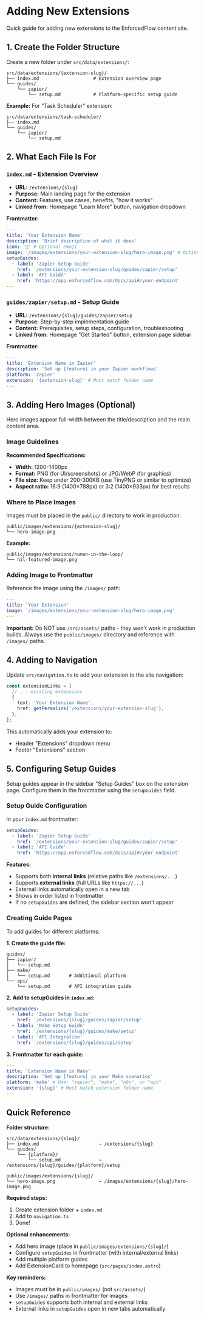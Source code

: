 # Adding New Extensions

Quick guide for adding new extensions to the EnforcedFlow content site.

## 1. Create the Folder Structure

Create a new folder under `src/data/extensions/`:

```
src/data/extensions/{extension-slug}/
├── index.md                    # Extension overview page
└── guides/
    └── zapier/
        └── setup.md            # Platform-specific setup guide
```

**Example:** For "Task Scheduler" extension:

```
src/data/extensions/task-scheduler/
├── index.md
└── guides/
    └── zapier/
        └── setup.md
```

## 2. What Each File Is For

### `index.md` - Extension Overview

- **URL:** `/extensions/{slug}`
- **Purpose:** Main landing page for the extension
- **Content:** Features, use cases, benefits, "how it works"
- **Linked from:** Homepage "Learn More" button, navigation dropdown

**Frontmatter:**

```yaml
---
title: 'Your Extension Name'
description: 'Brief description of what it does'
icon: '🎯' # Optional emoji
image: '/images/extensions/your-extension-slug/hero-image.png' # Optional hero image
setupGuides:
  - label: 'Zapier Setup Guide'
    href: '/extensions/your-extension-slug/guides/zapier/setup'
  - label: 'API Guide'
    href: 'https://app.enforcedflow.com/docs/api#/your-endpoint'
---
```

### `guides/zapier/setup.md` - Setup Guide

- **URL:** `/extensions/{slug}/guides/zapier/setup`
- **Purpose:** Step-by-step implementation guide
- **Content:** Prerequisites, setup steps, configuration, troubleshooting
- **Linked from:** Homepage "Get Started" button, extension page sidebar

**Frontmatter:**

```yaml
---
title: 'Extension Name in Zapier'
description: 'Set up [feature] in your Zapier workflows'
platform: 'zapier'
extension: '{extension-slug}' # Must match folder name
---
```

## 3. Adding Hero Images (Optional)

Hero images appear full-width between the title/description and the main content area.

### Image Guidelines

**Recommended Specifications:**

- **Width:** 1200-1400px
- **Format:** PNG (for UI/screenshots) or JPG/WebP (for graphics)
- **File size:** Keep under 200-300KB (use TinyPNG or similar to optimize)
- **Aspect ratio:** 16:9 (1400×788px) or 3:2 (1400×933px) for best results

### Where to Place Images

Images must be placed in the `public/` directory to work in production:

```
public/images/extensions/{extension-slug}/
└── hero-image.png
```

**Example:**

```
public/images/extensions/human-in-the-loop/
└── hil-featured-image.png
```

### Adding Image to Frontmatter

Reference the image using the `/images/` path:

```yaml
---
title: 'Your Extension'
image: '/images/extensions/your-extension-slug/hero-image.png'
---
```

**Important:** Do NOT use `/src/assets/` paths - they won't work in production builds. Always use the `public/images/` directory and reference with `/images/` paths.

## 4. Adding to Navigation

Update `src/navigation.ts` to add your extension to the site navigation:

```typescript
const extensionLinks = [
  // ... existing extensions
  {
    text: 'Your Extension Name',
    href: getPermalink('/extensions/your-extension-slug'),
  },
];
```

This automatically adds your extension to:

- Header "Extensions" dropdown menu
- Footer "Extensions" section

## 5. Configuring Setup Guides

Setup guides appear in the sidebar "Setup Guides" box on the extension page. Configure them in the frontmatter using the `setupGuides` field.

### Setup Guide Configuration

In your `index.md` frontmatter:

```yaml
setupGuides:
  - label: 'Zapier Setup Guide'
    href: '/extensions/your-extension-slug/guides/zapier/setup'
  - label: 'API Guide'
    href: 'https://app.enforcedflow.com/docs/api#/your-endpoint'
```

**Features:**

- Supports both **internal links** (relative paths like `/extensions/...`)
- Supports **external links** (full URLs like `https://...`)
- External links automatically open in a new tab
- Shows in order listed in frontmatter
- If no `setupGuides` are defined, the sidebar section won't appear

### Creating Guide Pages

To add guides for different platforms:

**1. Create the guide file:**

```
guides/
├── zapier/
│   └── setup.md
├── make/
│   └── setup.md       # Additional platform
└── api/
    └── setup.md       # API integration guide
```

**2. Add to setupGuides in `index.md`:**

```yaml
setupGuides:
  - label: 'Zapier Setup Guide'
    href: '/extensions/{slug}/guides/zapier/setup'
  - label: 'Make Setup Guide'
    href: '/extensions/{slug}/guides/make/setup'
  - label: 'API Integration'
    href: '/extensions/{slug}/guides/api/setup'
```

**3. Frontmatter for each guide:**

```yaml
---
title: 'Extension Name in Make'
description: 'Set up [feature] in your Make scenarios'
platform: 'make' # Use: "zapier", "make", "n8n", or "api"
extension: '{slug}' # Must match extension folder name
---
```

## Quick Reference

**Folder structure:**

```
src/data/extensions/{slug}/
├── index.md                      → /extensions/{slug}
└── guides/
    └── {platform}/
        └── setup.md              → /extensions/{slug}/guides/{platform}/setup

public/images/extensions/{slug}/
└── hero-image.png                → /images/extensions/{slug}/hero-image.png
```

**Required steps:**

1. Create extension folder + `index.md`
2. Add to `navigation.ts`
3. Done!

**Optional enhancements:**

- Add hero image (place in `public/images/extensions/{slug}/`)
- Configure `setupGuides` in frontmatter (with internal/external links)
- Add multiple platform guides
- Add ExtensionCard to homepage (`src/pages/index.astro`)

**Key reminders:**

- Images must be in `public/images/` (not `src/assets/`)
- Use `/images/` paths in frontmatter for images
- `setupGuides` supports both internal and external links
- External links in `setupGuides` open in new tabs automatically
